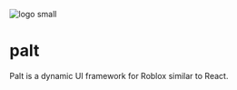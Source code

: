 ![logo small](https://github.com/soyfeo123/palt/assets/67078426/77165b9a-109e-49e9-a82a-f560b6f9f301)
# palt
Palt is a dynamic UI framework for Roblox similar to React.


